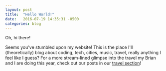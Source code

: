 ```yaml
---
layout: post
title:  "Hello World!"
date:   2016-07-19 14:35:31 -0500
categories: blog
---
```

Oh, hi there!

Seems you've stumbled upon my website! This is the place I'll (theoretically) blog about coding, tech, cities, music, travel, really anything I feel like I guess? For a more stream-lined glimpse into the travel my Brian and I are doing this year, check out our posts in our <a class="page-link" href="{{ url }}/travel/ ">travel section</a>!
